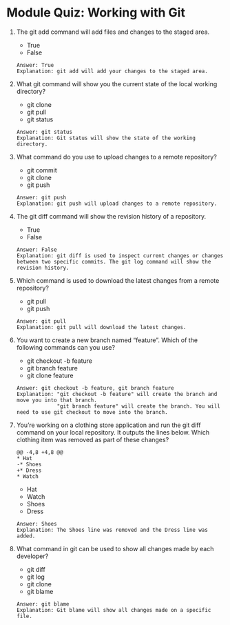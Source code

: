 # Module Quiz: Working with Git

1. The git add command will add files and changes to the staged area.
   - True
   - False
   ```
   Answer: True
   Explanation: git add will add your changes to the staged area.
   ```

2. What git command will show you the current state of the local working directory?
   - git clone
   - git pull
   - git status
   ```
   Answer: git status
   Explanation: Git status will show the state of the working directory.
   ```

3. What command do you use to upload changes to a remote repository?
   - git commit
   - git clone
   - git push
   ```
   Answer: git push
   Explanation: git push will upload changes to a remote repository.
   ```

4. The git diff command will show the revision history of a repository.
   - True
   - False
   ```
   Answer: False
   Explanation: git diff is used to inspect current changes or changes between two specific commits. The git log command will show the revision history.
   ```

5. Which command is used to download the latest changes from a remote repository?
   - git pull
   - git push
   ```
   Answer: git pull
   Explanation: git pull will download the latest changes.
   ```

6. You want to create a new branch named “feature”. Which of the following commands can you use?
   - git checkout -b feature
   - git branch feature
   - git clone feature
   ```
   Answer: git checkout -b feature, git branch feature
   Explanation: "git checkout -b feature" will create the branch and move you into that branch.
                "git branch feature" will create the branch. You will need to use git checkout to move into the branch.
   ```

7. You’re working on a clothing store application and run the git diff command on your local repository. It outputs the lines below. Which clothing item was removed as part of these changes?
   ```
   @@ -4,8 +4,8 @@
   * Hat
   -* Shoes
   +* Dress
   * Watch
   ```
   - Hat
   - Watch
   - Shoes
   - Dress
   ```
   Answer: Shoes
   Explanation: The Shoes line was removed and the Dress line was added.
   ```

8. What command in git can be used to show all changes made by each developer?
   - git diff
   - git log
   - git clone
   - git blame
   ```
   Answer: git blame
   Explanation: Git blame will show all changes made on a specific file.
   ```